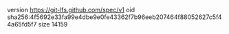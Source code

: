 version https://git-lfs.github.com/spec/v1
oid sha256:4f5692e33fa99e4dbe9e0fe43362f7b96eeb207464f88052627c5f44a65fd5f7
size 14159

